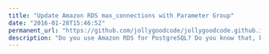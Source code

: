 ```yaml
---
title: "Update Amazon RDS max_connections with Parameter Group"
date: "2016-01-28T15:46:52"
permanent_url: "https://github.com/jollygoodcode/jollygoodcode.github.io/issues/16"
description: "Do you use Amazon RDS for PostgreSQL? Do you know that, by default, each instance comes with a different number of max_connections?"
---
```

